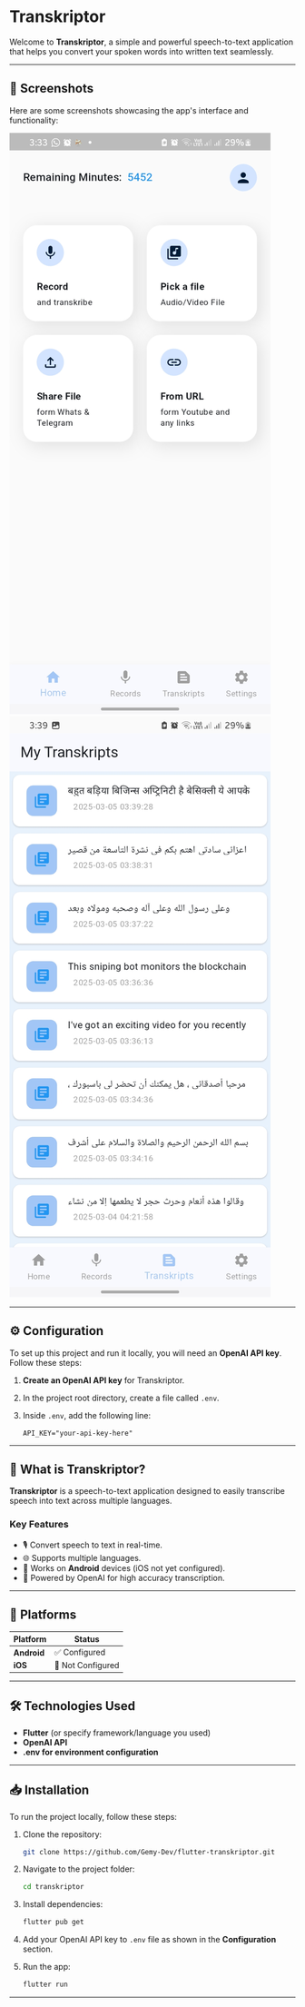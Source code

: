 # Transkriptor

Welcome to **Transkriptor**, a simple and powerful speech-to-text application that helps you convert your spoken words into written text seamlessly.

---

## 📸 Screenshots

Here are some screenshots showcasing the app's interface and functionality:

<!-- Add your images here - Example: -->
![Home Screen](Screenshot_20250305_033314.jpg)
![Transcription Screen](Screenshot_20250305_033944.jpg)

---

## ⚙️ Configuration

To set up this project and run it locally, you will need an **OpenAI API key**. Follow these steps:

1. **Create an OpenAI API key** for Transkriptor.
2. In the project root directory, create a file called `.env`.
3. Inside `.env`, add the following line:

    ```
    API_KEY="your-api-key-here"
    ```

---

## 📖 What is Transkriptor?

**Transkriptor** is a speech-to-text application designed to easily transcribe speech into text across multiple languages.

### Key Features
- 🎙️ Convert speech to text in real-time.
- 🌐 Supports multiple languages.
- 📲 Works on **Android** devices (iOS not yet configured).
- 🔐 Powered by OpenAI for high accuracy transcription.

---

## 🚀 Platforms

| Platform | Status |
|---|---|
| **Android** | ✅ Configured |
| **iOS** | 🚫 Not Configured |

---

## 🛠️ Technologies Used

- **Flutter** (or specify framework/language you used)
- **OpenAI API**
- **.env for environment configuration**

---

## 📥 Installation

To run the project locally, follow these steps:

1. Clone the repository:
    ```bash
    git clone https://github.com/Gemy-Dev/flutter-transkriptor.git
    ```
2. Navigate to the project folder:
    ```bash
    cd transkriptor
    ```
3. Install dependencies:
    ```bash
    flutter pub get
    ```
4. Add your OpenAI API key to `.env` file as shown in the **Configuration** section.

5. Run the app:
    ```bash
    flutter run
    ```

---
